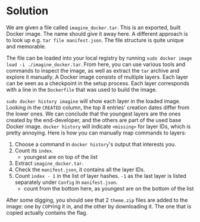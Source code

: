 # Solution
We are given a file called `imagine_docker.tar`. This is an exported, built Docker image. The name should give it away here. A different approach is to look up e.g. `tar file manifest.json`. The file structure is quite unique and memorable.

The file can be loaded into your local registry by running `sudo docker image load -i ./imagine_docker.tar`. From here, you can use various tools and commands to inspect the image, as well as extract the `tar` archive and explore it manually. A Docker image consists of multiple layers. Each layer can be seen as a checkpoint in the setup process. Each layer corresponds with a line in the `Dockerfile` that was used to build the image.

`sudo docker history imagine` will show each layer in the loaded image. Looking in the `CREATED` column, the top 8 entries' creation dates differ from the lower ones. We can conclude that the youngest layers are the ones created by the end-developer, and the others are part of the used base Docker image. `docker history` will indicate `<missing>` for layer IDs, which is pretty annoying. Here is how you can manually map commands to layers:
1. Choose a command in `docker history`'s output that interests you.
2. Count its `index`.
    - youngest are on top of the list
3. Extract `imagine_docker.tar`.
4. Check the `manifest.json`, it contains all the layer IDs.
5. Count `index - 1` in the list of layer hashes. `-1` as the last layer is listed separately under `Config` in `manifest.json`.
    - count from the bottom here, as youngest are on the bottom of the list

After some digging, you should see that 2 `theme.zip` files are added to the image: one by `COPY`ing it in, and the other by downloading it. The one that is copied actually contains the flag.